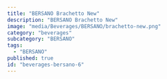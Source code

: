 ```yaml
---
title: "BERSANO Brachetto New"
description: "BERSANO Brachetto New"
image: "media/Beverages/BERSANO/brachetto-new.png"
category: "beverages"
subcategory: "BERSANO"
tags:
  - "BERSANO"
published: true
id: "beverages-bersano-6"
---
```


